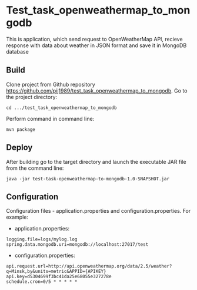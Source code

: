# Test_task_openweathermap_to_mongodb

This is application, which send request to OpenWeatherMap API, recieve response with data about weather in JSON format and save it in MongoDB database

## Build

Clone project from Github repository https://github.com/pij1989/test_task_openweathermap_to_mongodb.
Go to the project directory:
```
cd .../test_task_openweathermap_to_mongodb
```
Perform command in command line:
```
mvn package
```

## Deploy

After building go to the target directory and launch the executable JAR file from the command line:
```
java -jar test-task-openweathermap-to-mongodb-1.0-SNAPSHOT.jar
```

## Configuration

Configuration files - application.properties and configuration.properties.
For example:
* application.properties:
```
logging.file=logs/mylog.log
spring.data.mongodb.uri=mongodb://localhost:27017/test
```
* configuration.properties:
```
api.request.url=http://api.openweathermap.org/data/2.5/weather?q=Minsk,by&units=metric&APPID={APIKEY}
api.key=d5304699f3bc41da25e68055e327278e
schedule.cron=0/5 * * * * *
```

